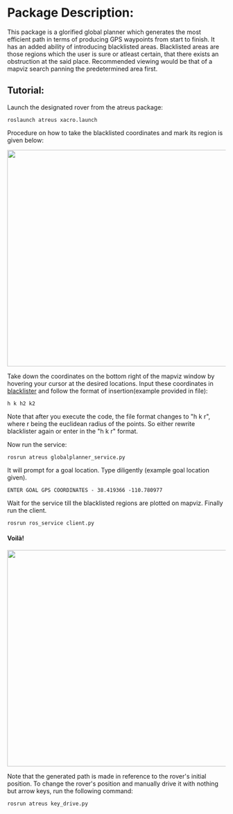 # Package Description: 

This package is a glorified global planner which generates the most efficient path in terms of producing GPS waypoints from start to finish. It has an added ability of introducing blacklisted areas. Blacklisted areas are those regions which the user is sure or atleast certain, that there exists an obstruction at the said place. Recommended viewing would be that of a mapviz search panning the predetermined area first. 

## Tutorial:

Launch the designated rover from the atreus package:
    
    roslaunch atreus xacro.launch

Procedure on how to take the blacklisted coordinates and mark its region is given below:

<img src="https://user-images.githubusercontent.com/45683974/77683058-dd44d800-6fbd-11ea-9fee-c72d3f810695.gif" width="900" height="500">

Take down the coordinates on the bottom right of the mapviz window by hovering your cursor at the desired locations. Input these coordinates in [blacklister](https://github.com/leander-dsouza/Gazebo/tree/master/rhinoceROS/src/ros_service/srv/blacklister.txt) and follow the format of insertion(example provided in file):

    h k h2 k2

Note that after you execute the code, the file format changes to "h k r", where r being the euclidean radius of the points. So either rewrite blacklister again or enter in the "h k r" format.

Now run the service:

    rosrun atreus globalplanner_service.py

It will prompt for a goal location. Type diligently (example goal location given).

    ENTER GOAL GPS COORDINATES - 38.419366 -110.780977

Wait for the service till the blacklisted regions are plotted on mapviz. Finally run the client.

    rosrun ros_service client.py

#### Voilà!

<img src="https://user-images.githubusercontent.com/45683974/77689641-05d1cf80-6fc8-11ea-8a4c-f7a5551b6a64.gif" width="900" height="500">

Note that the generated path is made in reference to the rover's initial position. To change the rover's position and manually drive it with nothing but arrow keys, run the following command:

    rosrun atreus key_drive.py

